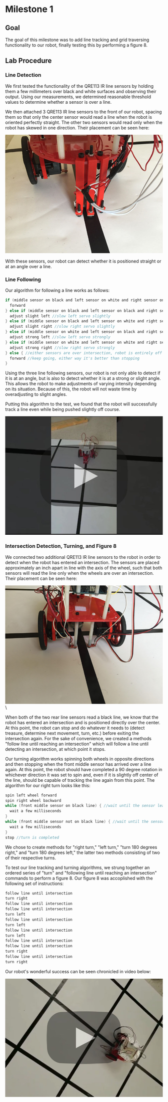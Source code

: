 # Milestone 1

## Goal
The goal of this milestone was to add line tracking and grid traversing functionality to our robot, finally testing this by performing a figure 8.

## Lab Procedure
### Line Detection
We first tested the functionality of the QRE113 IR line sensors by holding them a few millimeters over black and white surfaces and observing their output. Using our measurements, we determined reasonable threshold values to determine whether a sensor is over a line.

We then attached 3 QRE113 IR line sensors to the front of our robot, spacing them so that only the center sensor would read a line when the robot is oriented perfectly straight. The other two sensors would read only when the robot has skewed in one direction. Their placement can be seen here:

![](./image/milestone1/1_2.jpg)

With these sensors, our robot can detect whether it is positioned straight or at an angle over a line.

### Line Following
Our algorithm for following a line works as follows:
```C
if (middle sensor on black and left sensor on white and right sensor on white){ //robot is going straight
  forward
} else if (middle sensor on black and left sensor on black and right sensor on white){ //robot is angled slightly to the right
  adjust slight left //slow left servo slightly
} else if (middle sensor on black and left sensor on white and right sensor on black){ //robot is angled slightly to the left
  adjust slight right //slow right servo slightly
} else if (middle sensor on white and left sensor on black and right sensor on white){ //robot is angled strongly to the right
  adjust strong left //slow left servo strongly
} else if (middle sensor on white and left sensor on white and right sensor on black){ //robot is angled strongly to the left
  adjust strong right //slow right servo strongly
} else { //either sensors are over intersection, robot is entirely off line, or (impossibly) left and right are on but middle is off
  forward //keep going, either way it's better than stopping
}
```
Using the three line following sensors, our robot is not only able to detect if it is at an angle, but is also to detect whether it is at a strong or slight angle. This allows the robot to make adjustments of varying intensity depending on its situation. Because of this, the robot will not waste time by overadjusting to slight angles.

Putting this algorithm to the test, we found that the robot will successfully track a line even while being pushed slightly off course.

[![](./image/milestone1/1_1.jpg)](https://youtu.be/nTEPqP1qgJY)

### Intersection Detection, Turning, and Figure 8
We connected two additional QRE113 IR line sensors to the robot in order to detect when the robot has entered an intersection. The sensors are placed approximately an inch apart in line with the axis of the wheel, such that both sensors will read the line only when the wheels are over an intersection. Their placement can be seen here:

![](./image/milestone1/1_3.jpg)\

When both of the two rear line sensors read a black line, we know that the robot has entered an intersection and is positioned directly over the center. At this point, the robot can stop and do whatever it needs to (detect treasure, determine next movement, turn, etc.) before exiting the intersection again. For the sake of convenience, we created a methods "follow line until reaching an intersection" which will follow a line until detecting an intersection, at which point it stops.

Our turning algorithm works spinning both wheels in opposite directions and then stopping when the front middle sensor has arrived over a line again. At this point, the robot should have completed a 90 degree rotation in whichever direction it was set to spin and, even if it is slightly off center of the line, should be capable of tracking the line again from this point. The algorithm for our right turn looks like this:
```C
spin left wheel forward
spin right wheel backward
while (front middle sensor on black line) { //wait until the sensor leaves the black line that it (presumably) started on
  wait a few milliseconds
}
while (front middle sensor not on black line) { //wait until the sensor arrives on a black line again
  wait a few milliseconds
}
stop //turn is completed
```
We chose to create methods for "right turn," "left turn," "turn 180 degrees right," and "turn 180 degrees left," the latter two methods consisting of two of their respective turns.

To test our line tracking and turning algorithms, we strung together an ordered series of "turn" and "following line until reaching an intersection" commands to perform a figure 8. Our figure 8 was accoplished with the following set of instructions:
```C
follow line until intersection
turn right
follow line until intersection
follow line until intersection
turn left
follow line until intersection
turn left
follow line until intersection
turn left
follow line until intersection
follow line until intersection
turn right
follow line until intersection
turn right
```

Our robot's wonderful success can be seen chronicled in video below:

[![](./image/milestone1/1_4.jpg)](https://youtu.be/NfCRnDHCJfM)
